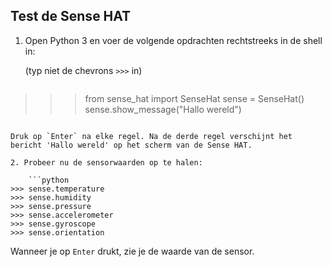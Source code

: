 ## Test de Sense HAT

1. Open Python 3 en voer de volgende opdrachten rechtstreeks in de shell in:
    
    (typ niet de chevrons `>>>` in)
    
    ```python
>>> from sense_hat import SenseHat
>>> sense = SenseHat()
>>> sense.show_message("Hallo wereld")
```

Druk op `Enter` na elke regel. Na de derde regel verschijnt het bericht 'Hallo wereld' op het scherm van de Sense HAT.

2. Probeer nu de sensorwaarden op te halen:
    
    ```python
>>> sense.temperature
>>> sense.humidity
>>> sense.pressure
>>> sense.accelerometer
>>> sense.gyroscope
>>> sense.orientation
```

Wanneer je op `Enter` drukt, zie je de waarde van de sensor.